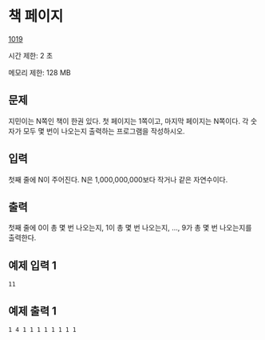 # 책 페이지

[1019](https://www.acmicpc.net/problem/1019)

시간 제한: 2 초

메모리 제한: 128 MB



## 문제

지민이는 N쪽인 책이 한권 있다. 첫 페이지는 1쪽이고, 마지막 페이지는 N쪽이다. 각 숫자가 모두 몇 번이 나오는지 출력하는 프로그램을 작성하시오.



## 입력

첫째 줄에 N이 주어진다. N은 1,000,000,000보다 작거나 같은 자연수이다.



## 출력

첫째 줄에 0이 총 몇 번 나오는지, 1이 총 몇 번 나오는지, ..., 9가 총 몇 번 나오는지를 출력한다.



## 예제 입력 1

```
11
```



## 예제 출력 1

```
1 4 1 1 1 1 1 1 1 1
```

